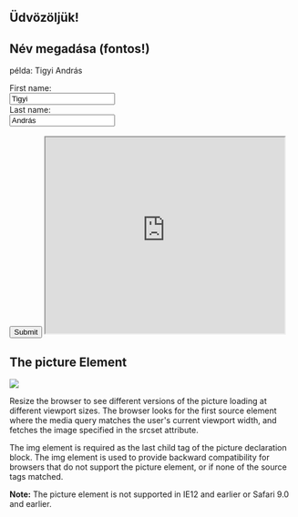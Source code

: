 ## Üdvözöljük!

<html>
<body>

<h2>Név megadása (fontos!)</h2>
 <p> példa: Tigyi András </p>
<form action="/action_page.php">
  <label for="fname">First name:</label><br>
  <input type="text" id="fname" name="fname" value="Tigyi"><br>
  <label for="lname">Last name:</label><br>
  <input type="text" id="lname" name="lname" value="András"><br><br>
  <input type="submit" value="Submit">



 <iframe width="420" height="345" src="https://www.youtube.com/watch?v=SrcgzOcRzBM">
</iframe>

<!DOCTYPE html>
<html>
<head>
<meta name="viewport" content="width=device-width, initial-scale=1.0">
</head>
<body>

<h2>The picture Element</h2>

<picture>
  <source media="(min-width: 650px)" srcset="dog.jpg">
  <source media="(min-width: 465px)" srcset="dog2.jpg">
  <img src="dog3.jpg" style="width:auto;">
</picture>

<p>Resize the browser to see different versions of the picture loading at different viewport sizes.
The browser looks for the first source element where the media query matches the user's current viewport width,
and fetches the image specified in the srcset attribute.</p>

<p>The img element is required as the last child tag of the picture declaration block.
The img element is used to provide backward compatibility for browsers that do not support the picture element, or if none of the source tags matched.
</p>

<p><strong>Note:</strong> The picture element is not supported in IE12 and earlier or Safari 9.0 and earlier.</p>

</body>
</html>






 
 
 
 
 

